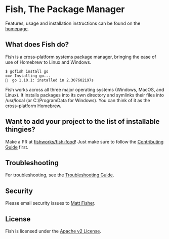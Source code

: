 # Fish, The Package Manager

Features, usage and installation instructions can be found on the [homepage](https://gofi.sh).

## What does Fish do?

Fish is a cross-platform systems package manager, bringing the ease of use of Homebrew to
Linux and Windows.

```
$ gofish install go
==> Installing go...
🐠  go 1.10.1: installed in 2.307602197s
```

Fish works across all three major operating systems (Windows, MacOS, and Linux). It installs
packages into its own directory and symlinks their files into /usr/local (or C:\ProgramData for Windows).
You can think of it as the cross-platform Homebrew.

## Want to add your project to the list of installable thingies?

Make a PR at [fishworks/fish-food](https://github.com/fishworks/fish-food)! Just make sure to follow the [Contributing Guide](https://gofi.sh#contributing) first.

## Troubleshooting

For troubleshooting, see the [Troubleshooting Guide](https://gofi.sh#troubleshooting).

## Security

Please email security issues to [Matt Fisher](mailto:matt.fisher+security-issues@fishworks.io).

## License

Fish is licensed under the [Apache v2 License](LICENSE).
